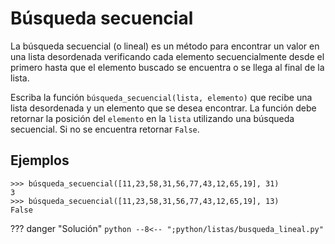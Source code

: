 # Búsqueda secuencial

La búsqueda secuencial (o lineal) es un método para encontrar un valor en una lista desordenada verificando cada elemento secuencialmente desde el primero hasta que el elemento buscado se encuentra o se llega al final de la lista.

Escriba la función `búsqueda_secuencial(lista, elemento)` que recibe una lista desordenada y un elemento que se desea encontrar. La función debe retornar la posición del `elemento` en la `lista` utilizando una búsqueda secuencial. Si no se encuentra retornar `False`.

## Ejemplos

```
>>> búsqueda_secuencial([11,23,58,31,56,77,43,12,65,19], 31)
3
>>> búsqueda_secuencial([11,23,58,31,56,77,43,12,65,19], 13)
False
```

??? danger "Solución"
    ```python
    --8<-- ";python/listas/busqueda_lineal.py"
    ```
